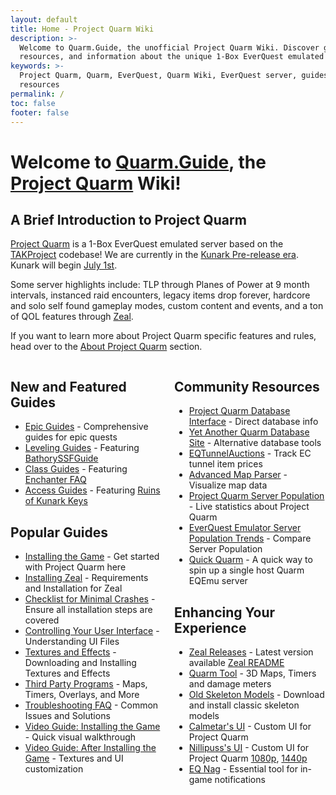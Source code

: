 ```yaml
---
layout: default
title: Home - Project Quarm Wiki
description: >-
  Welcome to Quarm.Guide, the unofficial Project Quarm Wiki. Discover guides,
  resources, and information about the unique 1-Box EverQuest emulated server.
keywords: >-
  Project Quarm, Quarm, EverQuest, Quarm Wiki, EverQuest server, guides,
  resources
permalink: /
toc: false
footer: false
---
```


# Welcome to [Quarm.Guide](https://quarm.guide), the [Project Quarm](https://www.projectquarm.com) Wiki!

## A Brief Introduction to Project Quarm

[Project Quarm](https://projectquarm.com/) is a 1-Box EverQuest emulated server based on the [TAKProject](https://www.takproject.net/) codebase! We are currently in the [Kunark Pre-release era](https://quarm.guide/2024/05/15/everything-we-know-about-kunark/). Kunark will begin [July 1st](https://quarm.guide/about-project-quarm#kunark-2x-july-1st-2024).

Some server highlights include: TLP through Planes of Power at 9 month intervals, instanced raid encounters, legacy items drop forever, hardcore and solo self found gameplay modes, custom content and events, and a ton of QOL features through [Zeal](https://github.com/iamclint/Zeal).

If you want to learn more about Project Quarm specific features and rules, head over to the [About Project Quarm](about-project-quarm) section.

<div style="display: flex;">
    <div style="flex: 1; margin-right: 10px;">
        <h2>New and Featured Guides</h2>
        <ul>
            <li><a href="{{ '/epic-guides' | relative_url }}">Epic Guides</a> - Comprehensive guides for epic quests</li>
            <li><a href="{{ '/leveling-guides' | relative_url }}">Leveling Guides</a> - Featuring <a href="{{ '/BathorySSFGuide' | relative_url }}">BathorySSFGuide</a></li>
            <li><a href="{{ '/class-guides' | relative_url }}">Class Guides</a> - Featuring <a href="{{ '/enchanter-faq' | relative_url }}">Enchanter FAQ</a></li>
            <li><a href="{{ '/access-guides' | relative_url }}">Access Guides</a> - Featuring <a href="{{ '/kunarkkeys' | relative_url }}">Ruins of Kunark Keys</a></li>
        </ul>
        <h2>Popular Guides</h2>
        <ul>
            <li><a href="{{ '/installing-the-game' | relative_url }}">Installing the Game</a> - Get started with Project Quarm here</li>
            <li><a href="{{ '/installing-the-game#step-4-installing-zeal-' | relative_url }}" aria-label="Installing Zeal - Requirements and Installation for Zeal">Installing Zeal</a> - Requirements and Installation for Zeal</li>
            <li><a href="https://quarm.guide/2024/04/20/xanaxs-checklist-for-minimal-crashes/" aria-label="Checklist for Minimal Crashes - Ensure all installation steps are covered">Checklist for Minimal Crashes</a> - Ensure all installation steps are covered</li>
            <li><a href="{{ '/after-installing-the-game#controlling-your-user-interface' | relative_url }}">Controlling Your User Interface</a> - Understanding UI Files</li>
            <li><a href="{{ '/textures-and-effects' | relative_url }}">Textures and Effects</a> - Downloading and Installing Textures and Effects</li>
            <li><a href="{{ '/third-party-programs' | relative_url }}">Third Party Programs</a> - Maps, Timers, Overlays, and More</li>
            <li><a href="{{ '/troubleshooting-faq' | relative_url }}">Troubleshooting FAQ</a> - Common Issues and Solutions</li>
            <li><a href="https://www.youtube.com/watch?v=aM0MX67me5Y" aria-label="Video Guide: Installing the Game - Quick visual walkthrough">Video Guide: Installing the Game</a> - Quick visual walkthrough</li>
            <li><a href="https://www.youtube.com/watch?v=tmU_5kBZbu8" aria-label="Video Guide: After Installing the Game - Textures and UI customization">Video Guide: After Installing the Game</a> - Textures and UI customization</li>
        </ul>
    </div>
    <div style="flex: 1; margin-left: 10px;">
        <h2>Community Resources</h2>
        <ul>
            <li><a href="https://www.pqdi.cc/" aria-label="Project Quarm Database Interface - Direct information from the Project Quarm database">Project Quarm Database Interface</a> - Direct database info</li>
            <li><a href="https://yaqds.cc" aria-label="Yet Another Quarm Database Site - An alternative view of the Project Quarm database">Yet Another Quarm Database Site</a> - Alternative database tools</li>
            <li><a href="https://www.eqtunnelauctions.com/" aria-label="EQTunnelAuctions - Track EC tunnel item prices">EQTunnelAuctions</a> - Track EC tunnel item prices</li>
            <li><a href="https://eqmap.vercel.app/" aria-label="Advanced Map Parser - Visualize map data">Advanced Map Parser</a> - Visualize map data</li>
            <li><a href="https://www.eqemulator.org/index.php?pageid=serverinfo&worldid=3962" aria-label="Project Quarm Server Population - Live statistics and information about the Project Quarm server">Project Quarm Server Population</a> - Live statistics about Project Quarm</li>
            <li><a href="https://unixgeek.com/eqemu.html" aria-label="EverQuest Emulator Server Population Trends - Track population trends across different EQEmu servers">EverQuest Emulator Server Population Trends</a> - Compare Server Population</li>
            <li><a href="https://github.com/ryhoneyman/quick-quarm" aria-label="Quick Quarm - A quick way to spin up a single host Quarm EQEmu server">Quick Quarm</a> - A quick way to spin up a single host Quarm EQEmu server</li>
        </ul>
        <h2>Enhancing Your Experience</h2>
        <ul>
            <li><a href="https://github.com/iamclint/Zeal/releases" aria-label="Zeal Releases - Download the latest version of Zeal">Zeal Releases</a> - Latest version available <a href="/2024/05/29/zeal-readme/">Zeal README</a></li>
            <li><a href="https://github.com/EJWellman/QuarmTool" aria-label="Quarm Tool - Get help with technical questions">Quarm Tool</a> - 3D Maps, Timers and damage meters</li>
            <li><a href="https://github.com/nickgal/EqSkelePatcher" aria-label="Old Skeleton Models - Download and install classic skeleton models">Old Skeleton Models</a> - Download and install classic skeleton models</li>
            <li><a href="https://www.eqinterface.com/downloads/fileinfo.php?id=6959" aria-label="Calmetar's UI - Custom UI for Quarm">Calmetar's UI</a> - Custom UI for Project Quarm</li>
            <li><a href="{{ '/after-installing-the-game#where-to-get-quarm-user-interfaces' | relative_url }}" aria-label="Nillipuss's UI - Custom UI for Quarm">Nillipuss's UI</a> - Custom UI for Project Quarm <a href="https://github.com/NilliP/NillipussUI_1080p">1080p</a>, <a href="https://github.com/NilliP/NillipussUI_1440p">1440p</a></li>
            <li><a href="https://github.com/guildantix/eq-nag/releases" aria-label="EQ Nag - Essential tool for in-game notifications">EQ Nag</a> - Essential tool for in-game notifications</li>
        </ul>
    </div>
</div>
